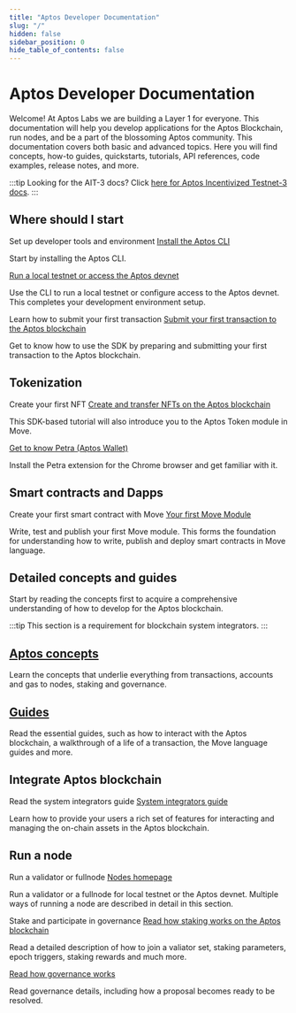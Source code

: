 ```yaml
---
title: "Aptos Developer Documentation"
slug: "/"
hidden: false
sidebar_position: 0
hide_table_of_contents: false
---
```


# Aptos Developer Documentation

Welcome! At Aptos Labs we are building a Layer 1 for everyone. This documentation will help you develop applications for the Aptos Blockchain, run nodes, and be a part of the blossoming Aptos community. This documentation covers both basic and advanced topics. Here you will find concepts, how-to guides, quickstarts, tutorials, API references, code examples, release notes, and more.

:::tip Looking for the AIT-3 docs?
  Click [here for Aptos Incentivized Testnet-3 docs](/nodes/ait/ait-3).
:::

<!--- 
## Start here

<div class="docs-card-container">
<div class="row row-cols-1 row-cols-md-3a g-4">
  
  <div class="col">
    <div class="card card-body h-100 d-flex flex-column" >
    <a href="guides/getting-started" class="card-title card-link stretched-link"> <h2>Getting started</h2></a>
    <p class="card-text">Begin by setting up your Aptos development environment.</p>
</div>
  </div>
  <div class="col">
    <div class="card card-body h-100 d-flex flex-column">
    <a href="tutorials/aptos-quickstarts/" class="card-title card-link stretched-link"> <h2>Run quickstart tutorials</h2></a>
    <p class="card-text">Submit your first transaction, write your first Move module, deploy your first coin, and more.</p>
</div>
</div>
</div>
</div>



## Concepts and guides

<div class="docs-card-container">
<div class="row row-cols-1 row-cols-md-2a g-4">
  <div class="col">
    <div class="card card-body h-100 d-flex flex-column">
    <a href="concepts/aptos-concepts" class="card-title card-link stretched-link"> <h2>Concepts</h2></a>
    <p class="card-text">Learn the key concepts of the Aptos Blockchain, including transactions, accounts, gas and transaction fees, nodes, and more. </p>
</div>
</div>
  <div class="col">
    <div class="card card-body h-100 d-flex flex-column" >
    <a href="guides/aptos-guides" class="card-title card-link stretched-link"> <h2>How it works</h2></a>
    <p class="card-text">How does interacting with the Aptos Blockchain work, how Move works on Aptos, how to create a signed transaction, and more.</p>
</div>
  </div>
  <div class="col">
    <div class="card card-body h-100 d-flex flex-column">
    <a href="guides/move-guides/move-on-aptos" class="card-title card-link stretched-link"> <h2>Move on Aptos</h2></a>
    <p class="card-text">Learn how Move works on the Aptos Blockchain.</p>
</div>
</div>
</div>
</div>

## Nodes

<div class="docs-card-container">
<div class="row row-cols-1 row-cols-md-3a g-4">
  <div class="col">
    <div class="card card-body h-100 d-flex flex-column" >
    <a href="nodes/nodes-index" class="card-title card-link stretched-link"> <h2>Run a Validator or a FullNode</h2></a>
    <p class="card-text">Install and run a Validator or a FullNode.</p>
</div>
</div>
  <div class="col">
    <div class="card card-body h-100 d-flex flex-column"  >
    <a href="nodes/nodes-index#for-a-local-testnet" class="card-title card-link stretched-link"> <h2>Run a local testnet</h2></a>
    <p class="card-text">Run a Validator node on your local testnet.</p>
</div>
  </div>
  
</div>
</div>

## SDKs and APIs

<div class="docs-card-container">
<div class="row row-cols-1 row-cols-md-3a g-4">
  <div class="col">
    <div class="card h-100" >
    <div class="card-body d-flex flex-column" >
    <a href="https://aptos-labs.github.io/ts-sdk-doc/" class="card-title card-link stretched-link"> <h2>Typescript SDK</h2></a>
    <p class="card-text">API reference for transacting with the Aptos Blockchain.</p>
</div>
</div>
</div>
  <div class="col">
  <div class="card h-100" >
    <div class="card-body d-flex flex-column"  >
    <a href="https://fullnode.devnet.aptoslabs.com/v1/spec#/" class="card-title card-link stretched-link"> <h2>REST API</h2></a>
    <p class="card-text">Reference for the REST API to interact with the Aptos Blockchain.</p>
</div>
</div>
</div>
</div>
</div>

## Aptos devnet

:::info Aptos Devnet Resets
The Aptos devnet is reset every Thursday Morning (PST). See the latest updates in [Aptos Discord][discord].
:::info

## Got a question?

Join our [Discord][discord] to speak with our developers and hop into the Aptos community. It's the best way to keep up to date with news and developments in the Aptos universe. Be sure to check pinned messages in the channels - this is where we like to keep topic-specific links, events, and more.

Or even if you just want to stop by to say "Good Morning!". There's a little something for everyone!

:::caution Be safe out there

It's dangerous to go alone. Please remember, our community managers will never message or DM you first, and they will never ask you to send them money or share any sensitive, private, or personal information. If this happens to you, please report it to us in our [Discord][discord], or by sending an email to [security@aptoslabs.com](mailto:security@aptoslabs.com).

:::

## Join us

Want to join a great team working on amazing world-scale problems? Take a look at our [active roles](https://boards.greenhouse.io/aptoslabs), and come build with us!

## Have fun!

We are excited that you are here, and we look forward to getting to know you. Welcome to the Aptos community!

[typeform]: https://www.aptoslabs.com/developers
[discord]: https://discord.gg/aptoslabs

--->

## Where should I start

<div class="aptos-timeline">
<div class="aptos-timeline-outer">
<div class="aptos-timeline-card">
  <div class="aptos-timeline-info">
    <aptos-timeline-h3 class="aptos-timeline-title">Set up developer tools and environment</aptos-timeline-h3>
    <a href="cli-tools/aptos-cli-tool/install-aptos-cli.html" class="card-link">Install the Aptos CLI</a>
    <p>Start by installing the Aptos CLI.</p>
    <a href="nodes/local-testnet/local-testnet-index.html" class="card-link">Run a local testnet or access the Aptos devnet</a>
    <p>Use the CLI to run a local testnet or configure access to the Aptos devnet. This completes your development environment setup.</p>
  </div>
</div>
<div class="aptos-timeline-card">
  <div class="aptos-timeline-info">
    <aptos-timeline-h3 class="aptos-timeline-title">Learn how to submit your first transaction</aptos-timeline-h3>
    <a href="tutorials/your-first-transaction.html" class="card-link">Submit your first transaction to the Aptos blockchain</a>
    <p>Get to know how to use the SDK by preparing and submitting your first transaction to the Aptos blockchain.</p>
  </div>
</div>
</div>
</div>

## Tokenization 

<div class="aptos-timeline">
<div class="aptos-timeline-outer">
<div class="aptos-timeline-card">
  <div class="aptos-timeline-info">
    <aptos-timeline-h3 class="aptos-timeline-title">Create your first NFT</aptos-timeline-h3>
    <a href="tutorials/your-first-nft.html" class="card-link">Create and transfer NFTs on the Aptos blockchain</a>
    <p>This SDK-based tutorial will also introduce you to the Aptos Token module in Move.</p>
    <a href="guides/install-petra-wallet-extension.html" class="card-link">Get to know Petra (Aptos Wallet)</a>
    <p>Install the Petra extension for the Chrome browser and get familiar with it.</p>
  </div>
</div>
</div>
</div>

## Smart contracts and Dapps

<div class="aptos-timeline">
<div class="aptos-timeline-outer">
<div class="aptos-timeline-card">
  <div class="aptos-timeline-info">
    <aptos-timeline-h3 class="aptos-timeline-title">Create your first smart contract with Move</aptos-timeline-h3>
    <a href="/tutorials/first-move-module.html" class="card-link">Your first Move Module </a>
    <p>Write, test and publish your first Move module. This forms the foundation for understanding how to write, publish and deploy smart contracts in Move language.</p>
  </div>
</div>
</div>
</div>

## Detailed concepts and guides

Start by reading the concepts first to acquire a comprehensive understanding of how to develop for the Aptos blockchain. 

:::tip
This section is a requirement for blockchain system integrators.
:::

<div class="docs-card-container">
<div class="row row-cols-1 row-cols-md-2 g-4">
  <div class="col">
    <div class="card card-body h-100 d-flex flex-column" >
    <a href="concepts/aptos-concepts" class="card-title card-link stretched-link"> <h2>Aptos concepts</h2></a>
    <p class="card-text">Learn the concepts that underlie everything from transactions, accounts and gas to nodes, staking and governance.</p>
</div>
</div>
  <div class="col">
    <div class="card card-body h-100 d-flex flex-column"  >
    <a href="guides/aptos-guides" class="card-title card-link stretched-link"> <h2>Guides</h2></a>
    <p class="card-text">Read the essential guides, such as how to interact with the Aptos blockchain, a walkthrough of a life of a transaction, the Move language guides and more.</p>
</div>
  </div>
  
</div>
</div>


## Integrate Aptos blockchain

<div class="aptos-timeline">
<div class="aptos-timeline-outer">
<div class="aptos-timeline-card">
  <div class="aptos-timeline-info">
    <aptos-timeline-h3 class="aptos-timeline-title">Read the system integrators guide</aptos-timeline-h3>
    <a href="guides/system-integrators-guide.html" class="card-link">System integrators guide</a>
    <p>Learn how to provide your users a rich set of features for interacting and managing the on-chain assets in the Aptos blockchain.</p>
  </div>
</div>
</div>
</div>

## Run a node

<div class="aptos-timeline">
<div class="aptos-timeline-outer">
<div class="aptos-timeline-card">
  <div class="aptos-timeline-info">
    <aptos-timeline-h3 class="aptos-timeline-title">Run a validator or fullnode</aptos-timeline-h3>
    <a href="nodes/nodes-index.html" class="card-link">Nodes homepage</a>
    <p>Run a validator or a fullnode for local testnet or the Aptos devnet. Multiple ways of running a node are described in detail in this section. </p>
  </div>
</div>
<div class="aptos-timeline-card">
  <div class="aptos-timeline-info">
    <aptos-timeline-h3 class="aptos-timeline-title">Stake and participate in governance</aptos-timeline-h3>
    <a href="concepts/staking.html" class="card-link">Read how staking works on the Aptos blockchain</a> 
    <p>Read a detailed description of how to join a valiator set, staking parameters, epoch triggers, staking rewards and much more.</p>
    <a href="concepts/governance.html" class="card-linnk">Read how governance works</a>
    <p>Read governance details, including how a proposal becomes ready to be resolved.</p>
  </div>
</div>
</div>
</div>



